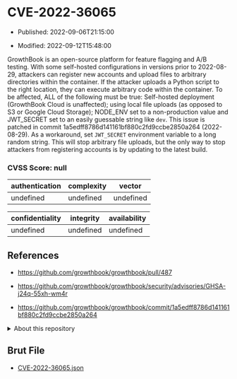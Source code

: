 # CVE-2022-36065

- Published: 2022-09-06T21:15:00

- Modified: 2022-09-12T15:48:00

GrowthBook is an open-source platform for feature flagging and A/B testing. With some self-hosted configurations in versions prior to 2022-08-29, attackers can register new accounts and upload files to arbitrary directories within the container. If the attacker uploads a Python script to the right location, they can execute arbitrary code within the container. To be affected, ALL of the following must be true: Self-hosted deployment (GrowthBook Cloud is unaffected); using local file uploads (as opposed to S3 or Google Cloud Storage); NODE_ENV set to a non-production value and JWT_SECRET set to an easily guessable string like `dev`. This issue is patched in commit 1a5edff8786d141161bf880c2fd9ccbe2850a264 (2022-08-29). As a workaround, set `JWT_SECRET` environment variable to a long random string. This will stop arbitrary file uploads, but the only way to stop attackers from registering accounts is by updating to the latest build.

### CVSS Score: **null**

| authentication | complexity | vector |
| --- | --- | --- |
| undefined | undefined | undefined |

| confidentiality | integrity | availability |
| --- | --- | --- |
| undefined | undefined | undefined |

## References

* https://github.com/growthbook/growthbook/pull/487

* https://github.com/growthbook/growthbook/security/advisories/GHSA-j24q-55xh-wm4r

* https://github.com/growthbook/growthbook/commit/1a5edff8786d141161bf880c2fd9ccbe2850a264

<details>
<summary>About this repository</summary> 

  This repository is part of the project [Live Hack CVE](https://github.com/Live-Hack-CVE). Main website can be found [www.live-hack.org](https://www.live-hack.org) 
  
  Made by [Sn0wAlice](https://github.com/Sn0wAlice) for the people that care about security and need to have a feed of the latest CVEs. Hope you enjoy it, don't forget to star the repo and follow me on [Twitter](https://twitter.com/Sn0wAlice) and [Github](https://github.com/Sn0wAlice). And that is my [personnal website](https://www.alice-snow.me/)

  - [Home Page](https://github.com/Live-Hack-CVE)
  - [Framework](https://github.com/Live-Hack-CVE/cve-framework)
  - [CVE database](https://github.com/Live-Hack-CVE/full_database)
  - [Changelog](https://github.com/Live-Hack-CVE/Changelog)
</details>

## Brut File

* [CVE-2022-36065.json](https://raw.githubusercontent.com/Live-Hack-CVE/full_database/main/cves/2022/CVE-2022-36065.json)

